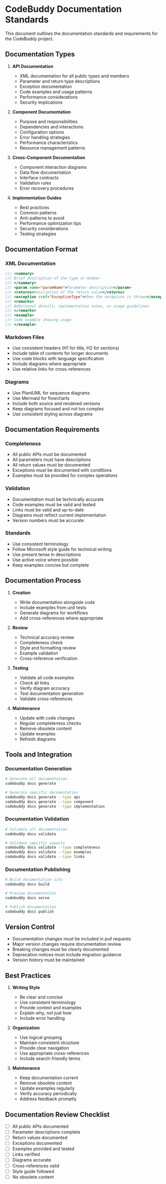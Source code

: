 # CodeBuddy Documentation Standards

This document outlines the documentation standards and requirements for the CodeBuddy project.

## Documentation Types

1. **API Documentation**
   - XML documentation for all public types and members
   - Parameter and return type descriptions
   - Exception documentation
   - Code examples and usage patterns
   - Performance considerations
   - Security implications

2. **Component Documentation**
   - Purpose and responsibilities
   - Dependencies and interactions
   - Configuration options
   - Error handling strategies 
   - Performance characteristics
   - Resource management patterns

3. **Cross-Component Documentation**
   - Component interaction diagrams
   - Data flow documentation
   - Interface contracts
   - Validation rules
   - Error recovery procedures

4. **Implementation Guides**
   - Best practices
   - Common patterns
   - Anti-patterns to avoid
   - Performance optimization tips
   - Security considerations
   - Testing strategies

## Documentation Format

### XML Documentation
```csharp
/// <summary>
/// Brief description of the type or member
/// </summary>
/// <param name="paramName">Parameter description</param>
/// <returns>Description of the return value</returns>
/// <exception cref="ExceptionType">When the exception is thrown</exception>
/// <remarks>
/// Additional details, implementation notes, or usage guidelines
/// </remarks>
/// <example>
/// Code example showing usage
/// </example>
```

### Markdown Files
- Use consistent headers (H1 for title, H2 for sections)
- Include table of contents for longer documents
- Use code blocks with language specification
- Include diagrams where appropriate
- Use relative links for cross-references

### Diagrams
- Use PlantUML for sequence diagrams
- Use Mermaid for flowcharts
- Include both source and rendered versions
- Keep diagrams focused and not too complex
- Use consistent styling across diagrams

## Documentation Requirements

### Completeness
- All public APIs must be documented
- All parameters must have descriptions
- All return values must be documented
- Exceptions must be documented with conditions
- Examples must be provided for complex operations

### Validation
- Documentation must be technically accurate
- Code examples must be valid and tested
- Links must be valid and up-to-date
- Diagrams must reflect current implementation
- Version numbers must be accurate

### Standards
- Use consistent terminology
- Follow Microsoft style guide for technical writing
- Use present tense in descriptions
- Use active voice where possible
- Keep examples concise but complete

## Documentation Process

1. **Creation**
   - Write documentation alongside code
   - Include examples from unit tests
   - Generate diagrams for workflows
   - Add cross-references where appropriate

2. **Review**
   - Technical accuracy review
   - Completeness check
   - Style and formatting review
   - Example validation
   - Cross-reference verification

3. **Testing**
   - Validate all code examples
   - Check all links
   - Verify diagram accuracy
   - Test documentation generation
   - Validate cross-references

4. **Maintenance**
   - Update with code changes
   - Regular completeness checks
   - Remove obsolete content
   - Update examples
   - Refresh diagrams

## Tools and Integration

### Documentation Generation
```bash
# Generate all documentation
codebuddy docs generate

# Generate specific documentation
codebuddy docs generate --type api
codebuddy docs generate --type component
codebuddy docs generate --type implementation
```

### Documentation Validation
```bash
# Validate all documentation
codebuddy docs validate

# Validate specific aspects
codebuddy docs validate --type completeness
codebuddy docs validate --type examples
codebuddy docs validate --type links
```

### Documentation Publishing
```bash
# Build documentation site
codebuddy docs build

# Preview documentation
codebuddy docs serve

# Publish documentation
codebuddy docs publish
```

## Version Control

- Documentation changes must be included in pull requests
- Major version changes require documentation review
- Breaking changes must be clearly documented
- Deprecation notices must include migration guidance
- Version history must be maintained

## Best Practices

1. **Writing Style**
   - Be clear and concise
   - Use consistent terminology
   - Provide context and examples
   - Explain why, not just how
   - Include error handling

2. **Organization**
   - Use logical grouping
   - Maintain consistent structure
   - Provide clear navigation
   - Use appropriate cross-references
   - Include search-friendly terms

3. **Maintenance**
   - Keep documentation current
   - Remove obsolete content
   - Update examples regularly
   - Verify accuracy periodically
   - Address feedback promptly

## Documentation Review Checklist

- [ ] All public APIs documented
- [ ] Parameter descriptions complete
- [ ] Return values documented
- [ ] Exceptions documented
- [ ] Examples provided and tested
- [ ] Links verified
- [ ] Diagrams accurate
- [ ] Cross-references valid
- [ ] Style guide followed
- [ ] No obsolete content